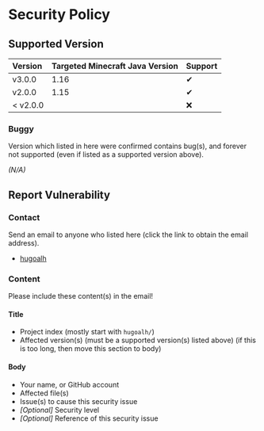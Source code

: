 # Security Policy

## Supported Version

| **Version** | **Targeted Minecraft Java Version** | **Support** |
|:----|:----|:----|
| v3.0.0 | 1.16 | ✔ |
| v2.0.0 | 1.15 | ✔ |
| < v2.0.0 |  | ❌ |

### Buggy

Version which listed in here were confirmed contains bug(s), and forever not supported (even if listed as a supported version above).

*(N/A)*

## Report Vulnerability

### Contact

Send an email to anyone who listed here (click the link to obtain the email address).

- [hugoalh](https://github.com/hugoalh)

### Content

Please include these content(s) in the email!

#### Title

- Project index (mostly start with `hugoalh/`)
- Affected version(s) (must be a supported version(s) listed above) (if this is too long, then move this section to body)

#### Body

- Your name, or GitHub account
- Affected file(s)
- Issue(s) to cause this security issue
- *\[Optional\]* Security level
- *\[Optional\]* Reference of this security issue
